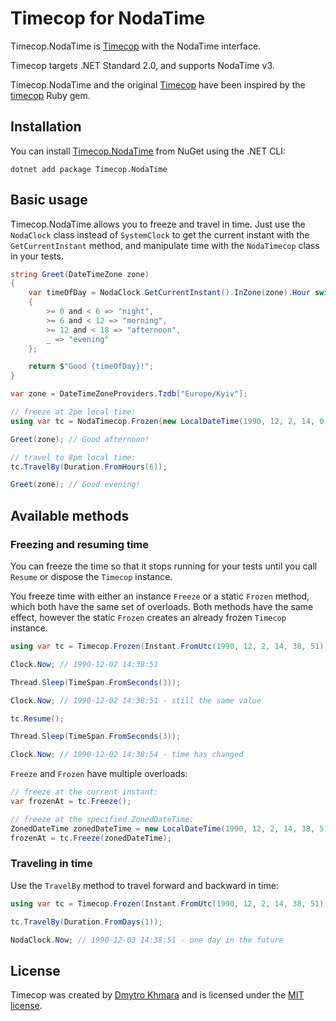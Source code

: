 # Timecop for NodaTime

Timecop.NodaTime is [Timecop](https://github.com/timecop-net/Timecop) with the NodaTime interface.

Timecop targets .NET Standard 2.0, and supports NodaTime v3.

Timecop.NodaTime and the original [Timecop](https://github.com/timecop-net/Timecop) have been inspired by the [timecop](https://github.com/travisjeffery/timecop) Ruby gem.

## Installation

You can install [Timecop.NodaTime](https://www.nuget.org/packages/Timecop.NodaTime/) from NuGet using the .NET CLI:

```
dotnet add package Timecop.NodaTime
```

##  Basic usage

Timecop.NodaTime allows you to freeze and travel in time. Just use the `NodaClock` class instead of `SystemClock` to get the current instant with the `GetCurrentInstant` method, and manipulate time with the `NodaTimecop` class in your tests.

```csharp
string Greet(DateTimeZone zone)
{
    var timeOfDay = NodaClock.GetCurrentInstant().InZone(zone).Hour switch // Use Clock instead of SystemClock.Instance
    {
        >= 0 and < 6 => "night",
        >= 6 and < 12 => "morning",
        >= 12 and < 18 => "afternoon",
        _ => "evening"
    };

    return $"Good {timeOfDay}!";
}

var zone = DateTimeZoneProviders.Tzdb["Europe/Kyiv"];

// freeze at 2pm local time:
using var tc = NodaTimecop.Frozen(new LocalDateTime(1990, 12, 2, 14, 0, 0, 0).InZone(zone, Resolvers.LenientResolver));

Greet(zone); // Good afternoon!

// travel to 8pm local time:
tc.TravelBy(Duration.FromHours(6));

Greet(zone); // Good evening!
```

## Available methods

### Freezing and resuming time

You can freeze the time so that it stops running for your tests until you call `Resume` or dispose the `Timecop` instance.

You freeze time with either an instance `Freeze` or a static `Frozen` method, which both have the same set of overloads. Both methods have the same effect, however the static `Frozen` creates an already frozen `Timecop` instance.

```csharp
using var tc = Timecop.Frozen(Instant.FromUtc(1990, 12, 2, 14, 38, 51));

Clock.Now; // 1990-12-02 14:38:51

Thread.Sleep(TimeSpan.FromSeconds(3));

Clock.Now; // 1990-12-02 14:38:51 - still the same value

tc.Resume();

Thread.Sleep(TimeSpan.FromSeconds(3));

Clock.Now; // 1990-12-02 14:38:54 - time has changed
```

`Freeze` and `Frozen` have multiple overloads:

```csharp
// freeze at the current instant:
var frozenAt = tc.Freeze();

// freeze at the specified ZonedDateTime:
ZonedDateTime zonedDateTime = new LocalDateTime(1990, 12, 2, 14, 38, 51).InUtc();
frozenAt = tc.Freeze(zonedDateTime);
```

### Traveling in time

Use  the `TravelBy` method to travel forward and backward in time:

```csharp
using var tc = Timecop.Frozen(Instant.FromUtc(1990, 12, 2, 14, 38, 51));

tc.TravelBy(Duration.FromDays(1));

NodaClock.Now; // 1990-12-03 14:38:51 - one day in the future
```

## License

Timecop was created by [Dmytro Khmara](https://dmytrokhmara.com) and is licensed under the [MIT license](LICENSE.txt).